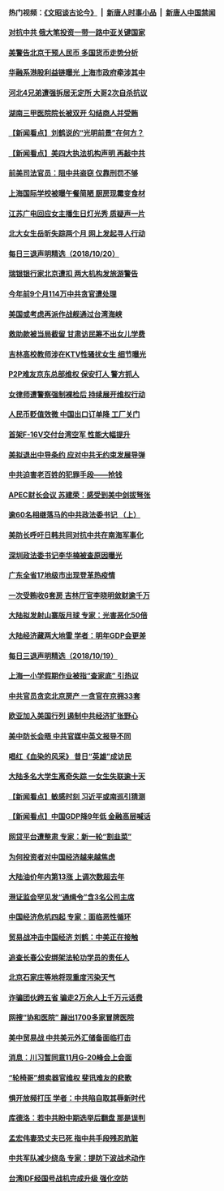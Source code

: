 #### 热门视频：[《文昭谈古论今》](https://github.com/gfw-breaker/wenzhao/blob/master/README.md?t=10210033) &nbsp;|&nbsp; [新唐人时事小品](https://github.com/gfw-breaker/ntdtv-comedy/blob/master/README.md?t=10210033) &nbsp;|&nbsp; [新唐人中国禁闻](https://github.com/gfw-breaker/ntdtv-news/blob/master/README.md?t=10210033)

#### [对抗中共 俄大笔投资一带一路中亚关键国家](../pages/nsc413/n10797757.md?t=10210033) 

#### [美警告北京干预人民币 多国货币走势分析](../pages/nsc413/n10796734.md?t=10210033) 

#### [华融系港股利益链曝光 上海市政府牵涉其中](../pages/nsc413/n10797677.md?t=10210033) 

#### [河北4兄弟遭强拆居无定所 大哥2次自杀抗议](../pages/nsc413/n10797737.md?t=10210033) 

#### [湖南三甲医院院长被双开 勾结商人并受贿](../pages/nsc413/n10797700.md?t=10210033) 

#### [【新闻看点】刘鹤说的“光明前景”在何方？](../pages/nsc413/n10797491.md?t=10210033) 

#### [【新闻看点】美四大执法机构声明 再敲中共](../pages/nsc413/n10797379.md?t=10210033) 

#### [前美司法官员：阻中共盗窃 仅靠刑罚不够](../pages/nsc413/n10790349.md?t=10210033) 

#### [上海国际学校被曝午餐简陋 厨房现霉变食材](../pages/nsc413/n10797517.md?t=10210033) 

#### [江苏广电回应女主播生日灯光秀 质疑声一片](../pages/nsc413/n10796936.md?t=10210033) 

#### [北大女生岳昕失踪两个月 网上发起寻人行动](../pages/nsc413/n10797366.md?t=10210033) 

#### [每日三退声明精选（2018/10/20）](../pages/nsc413/n10797458.md?t=10210033) 

#### [瑞银银行家北京遭扣 两大机构发旅游警告](../pages/nsc413/n10797335.md?t=10210033) 

#### [今年前9个月114万中共贪官遭处理](../pages/nsc413/n10797175.md?t=10210033) 

#### [美国或考虑再派作战舰通过台湾海峡](../pages/nsc413/n10797350.md?t=10210033) 

#### [救助款被当局截留 甘肃访民筹不出女儿学费](../pages/nsc413/n10797352.md?t=10210033) 

#### [吉林高校教师涉在KTV性骚扰女生 细节曝光](../pages/nsc413/n10797330.md?t=10210033) 

#### [P2P难友京东总部维权 保安打人 警方抓人](../pages/nsc413/n10796826.md?t=10210033) 

#### [女律师遭警察强制裸检后 持续展开维权行动](../pages/nsc413/n10796805.md?t=10210033) 

#### [人民币贬值效微 中国出口订单降 工厂关门](../pages/nsc413/n10796733.md?t=10210033) 


#### [首架F-16V交付台湾空军 性能大幅提升](../pages/nsc413/n10797119.md?t=10210033) 

#### [美拟退出中导条约 应对中共无约束发展导弹](../pages/nsc413/n10797140.md?t=10210033) 

#### [中共迫害老百姓的犯罪手段——抢钱](../pages/nsc413/n10779318.md?t=10210033) 

#### [APEC财长会议 苏建荣：感受到美中剑拔弩张](../pages/nsc413/n10797015.md?t=10210033) 

#### [逾60名相继落马的中共政法委书记 （上）](../pages/nsc413/n10792855.md?t=10210033) 

#### [美防长呼吁日韩共同对抗中共在南海军事化](../pages/nsc413/n10796976.md?t=10210033) 

#### [深圳政法委书记李华楠被查原因曝光](../pages/nsc413/n10796823.md?t=10210033) 

#### [广东全省17地级市出现登革热疫情](../pages/nsc413/n10796815.md?t=10210033) 

#### [一次受贿收6套房 吉林厅官李晓明敛财逾千万](../pages/nsc413/n10796801.md?t=10210033) 

#### [大陆拟发射山寨版月球 专家：光害恶化50倍](../pages/nsc413/n10796853.md?t=10210033) 

#### [大陆经济藏两大地雷 学者：明年GDP会更差](../pages/nsc413/n10796702.md?t=10210033) 

#### [每日三退声明精选（2018/10/19）](../pages/nsc413/n10796527.md?t=10210033) 

#### [上海一小学假期作业被指“查家底” 引热议](../pages/nsc413/n10796282.md?t=10210033) 

#### [中共官员贪恋北京房产 一贪官在京拥33套](../pages/nsc413/n10796116.md?t=10210033) 

#### [欧亚加入美国行列 遏制中共经济扩张野心](../pages/nsc413/n10796132.md?t=10210033) 

#### [美中防长会晤 中共官媒中英文报导不同](../pages/nsc413/n10795617.md?t=10210033) 

#### [唱红《血染的风采》 昔日“英雄”成访民](../pages/nsc413/n10796122.md?t=10210033) 

#### [大陆多名大学生离奇失踪 一女生失联逾十天](../pages/nsc413/n10795909.md?t=10210033) 

#### [【新闻看点】敏感时刻 习近平或南巡引猜测](../pages/nsc413/n10795919.md?t=10210033) 

#### [【新闻看点】中国GDP降9年低 金融高层喊话](../pages/nsc413/n10795790.md?t=10210033) 

#### [网贷平台遭整肃 专家：新一轮“割韭菜”](../pages/nsc413/n10795404.md?t=10210033) 

#### [为何投资者对中国经济越来越焦虑](../pages/nsc413/n10796047.md?t=10210033) 

#### [大陆油价年内第13涨 上调次数超去年](../pages/nsc413/n10795954.md?t=10210033) 

#### [港证监会罕见发“通缉令”含3名公司主席](../pages/nsc413/n10795742.md?t=10210033) 

#### [中国经济危机四起  专家：面临恶性循环](../pages/nsc413/n10795877.md?t=10210033) 

#### [贸易战冲击中国经济 刘鹤：中美正在接触](../pages/nsc413/n10795672.md?t=10210033) 

#### [追查长春公安绑架法轮功学员的责任人](../pages/nsc413/n10796187.md?t=10210033) 

#### [北京石家庄等地将现重度污染天气](../pages/nsc413/n10795641.md?t=10210033) 

#### [诈骗团伙跨五省 骗走2万余人上千万元话费](../pages/nsc413/n10795330.md?t=10210033) 

#### [网搜“协和医院” 蹦出1700多家冒牌医院](../pages/nsc413/n10795714.md?t=10210033) 

#### [美中贸易战  中共美元外汇储备面临打击](../pages/nsc413/n10795663.md?t=10210033) 

#### [消息：川习暂同意11月G-20峰会上会面](../pages/nsc413/n10795644.md?t=10210033) 

#### [“轮椅哥”想卖器官维权  斐讯难友的悲歌](../pages/nsc413/n10789105.md?t=10210033) 

#### [惧开放频打压 学者：中共陷自取其辱新时代](../pages/nsc413/n10795320.md?t=10210033) 

#### [库德洛：若中共盼中期选举后翻盘 那是误判](../pages/nsc413/n10795527.md?t=10210033) 


#### [孟宏伟妻恐丈夫已死 指中共手段残忍肮脏](../pages/nsc413/n10795287.md?t=10210033) 

#### [中共军队减少绕岛 专家：提防下波战术动作](../pages/nsc413/n10795223.md?t=10210033) 

#### [台湾IDF经国号战机完成升级 强化空防](../pages/nsc413/n10794991.md?t=10210033) 

